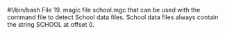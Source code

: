 #!/bin/bash
File 19. magic file school.mgc that can be used with the command file to detect School data files. School data files always contain the string SCHOOL at offset 0.
